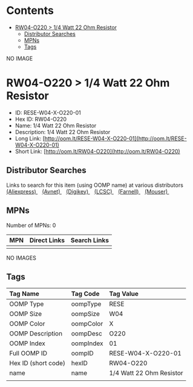 



Contents
========

* [RW04-O220 > 1/4 Watt 22 Ohm Resistor](#rw04-o220--14-watt-22-ohm-resistor)
	* [Distributor Searches](#distributor-searches)
	* [MPNs](#mpns)
	* [Tags](#tags)
  
NO IMAGE  
# RW04-O220 > 1/4 Watt 22 Ohm Resistor

- ID: RESE-W04-X-O220-01
- Hex ID: RW04-O220
- Name: 1/4 Watt 22 Ohm Resistor
- Description: 1/4 Watt 22 Ohm Resistor
- Long Link: [http://oom.lt/RESE-W04-X-O220-01](http://oom.lt/RESE-W04-X-O220-01)
- Short Link: [http://oom.lt/RW04-O220](http://oom.lt/RW04-O220)

## Distributor Searches
  
Links to search for this item (using OOMP name) at various distributors  
[(Aliexpress) ](https://www.aliexpress.com/wholesale?SearchText=11171/4+Watt+22+Ohm+Resistor)&nbsp;&nbsp;&nbsp;[(Avnet) ](https://www.avnet.com/shop/us/search/1/4+Watt+22+Ohm+Resistor)&nbsp;&nbsp;&nbsp;[(Digikey) ](https://www.digikey.co.uk/en/products/result?s=1/4+Watt+22+Ohm+Resistor)&nbsp;&nbsp;&nbsp;[(LCSC) ](https://www.lcsc.com/search?q=1/4+Watt+22+Ohm+Resistor)&nbsp;&nbsp;&nbsp;[(Farnell) ](https://uk.farnell.com/search?st=1/4+Watt+22+Ohm+Resistor)&nbsp;&nbsp;&nbsp;[(Mouser) ](https://www.mouser.com/c/?q=1/4+Watt+22+Ohm+Resistor)&nbsp;&nbsp;&nbsp;
## MPNs
  
Number of MPNs: 0  

|MPN|Direct Links|Search Links|
| :--- | :--- | :--- |
||||
  
NO IMAGES  
## Tags
  

|Tag Name|Tag Code|Tag Value|
| :--- | :--- | :--- |
|OOMP Type|oompType|RESE|
|OOMP Size|oompSize|W04|
|OOMP Color|oompColor|X|
|OOMP Description|oompDesc|O220|
|OOMP Index|oompIndex|01|
|Full OOMP ID|oompID|RESE-W04-X-O220-01|
|Hex ID (short code)|hexID|RW04-O220|
|name|name|1/4 Watt 22 Ohm Resistor|
||||
